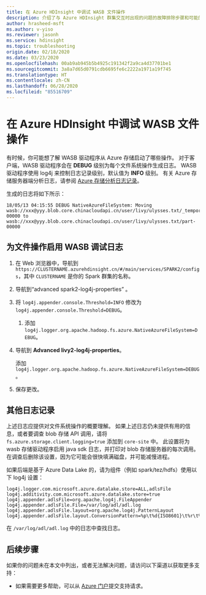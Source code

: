 ```yaml
---
title: 在 Azure HDInsight 中调试 WASB 文件操作
description: 介绍了与 Azure HDInsight 群集交互时出现的问题的故障排除步骤和可能的解决方法。
author: hrasheed-msft
ms.author: v-yiso
ms.reviewer: jasonh
ms.service: hdinsight
ms.topic: troubleshooting
origin.date: 02/18/2020
ms.date: 03/23/2020
ms.openlocfilehash: 00ab9ab945b5b4925c191342f2a9ca4d37701be1
ms.sourcegitcommit: 3a8a7d65d0791cdb6695fe6c2222a1971a19f745
ms.translationtype: HT
ms.contentlocale: zh-CN
ms.lasthandoff: 06/28/2020
ms.locfileid: "85516709"
---
```

# <a name="debug-wasb-file-operations-in-azure-hdinsight"></a>在 Azure HDInsight 中调试 WASB 文件操作

有时候，你可能想了解 WASB 驱动程序从 Azure 存储启动了哪些操作。 对于客户端，WASB 驱动程序会在 **DEBUG** 级别为每个文件系统操作生成日志。 WASB 驱动程序使用 log4j 来控制日志记录级别，默认值为 **INFO** 级别。 有关 Azure 存储服务器端分析日志，请参阅 [Azure 存储分析日志记录](../../storage/common/storage-analytics-logging.md)。

生成的日志将如下所示：

```log
18/05/13 04:15:55 DEBUG NativeAzureFileSystem: Moving wasb://xxx@yyy.blob.core.chinacloudapi.cn/user/livy/ulysses.txt/_temporary/0/_temporary/attempt_20180513041552_0000_m_000000_0/part-00000 to wasb://xxx@yyy.blob.core.chinacloudapi.cn/user/livy/ulysses.txt/part-00000
```

## <a name="turn-on-wasb-debug-log-for-file-operations"></a>为文件操作启用 WASB 调试日志

1. 在 Web 浏览器中，导航到 `https://CLUSTERNAME.azurehdinsight.cn/#/main/services/SPARK2/configs`，其中 `CLUSTERNAME` 是你的 Spark 群集的名称。

1. 导航到“advanced spark2-log4j-properties”  。

1. 将 `log4j.appender.console.Threshold=INFO` 修改为 `log4j.appender.console.Threshold=DEBUG`。

    1. 添加 `log4j.logger.org.apache.hadoop.fs.azure.NativeAzureFileSystem=DEBUG`。

1. 导航到 **Advanced livy2-log4j-properties**。

    添加 `log4j.logger.org.apache.hadoop.fs.azure.NativeAzureFileSystem=DEBUG`。

1. 保存更改。

## <a name="additional-logging"></a>其他日志记录

上述日志应提供对文件系统操作的概要理解。 如果上述日志仍未提供有用的信息，或者要调查 blob 存储 API 调用，请将 `fs.azure.storage.client.logging=true` 添加到 `core-site` 中。 此设置将为 wasb 存储驱动程序启用 java sdk 日志，并打印对 blob 存储服务器的每次调用。 在调查后删除该设置，因为它可能会很快填满磁盘，并可能减慢进程。

如果后端是基于 Azure Data Lake 的，请为组件（例如 spark/tez/hdfs）使用以下 log4j 设置：

```
log4j.logger.com.microsoft.azure.datalake.store=ALL,adlsFile
log4j.additivity.com.microsoft.azure.datalake.store=true
log4j.appender.adlsFile=org.apache.log4j.FileAppender
log4j.appender.adlsFile.File=/var/log/adl/adl.log
log4j.appender.adlsFile.layout=org.apache.log4j.PatternLayout
log4j.appender.adlsFile.layout.ConversionPattern=%p\t%d{ISO8601}\t%r\t%c\t[%t]\t%m%n
```

在 `/var/log/adl/adl.log` 中的日志中查找日志。

## <a name="next-steps"></a>后续步骤

如果你的问题未在本文中列出，或者无法解决问题，请访问以下渠道以获取更多支持：


* 如果需要更多帮助，可以从 [Azure 门户](https://portal.azure.cn/?#blade/Microsoft_Azure_Support/HelpAndSupportBlade/)提交支持请求。
